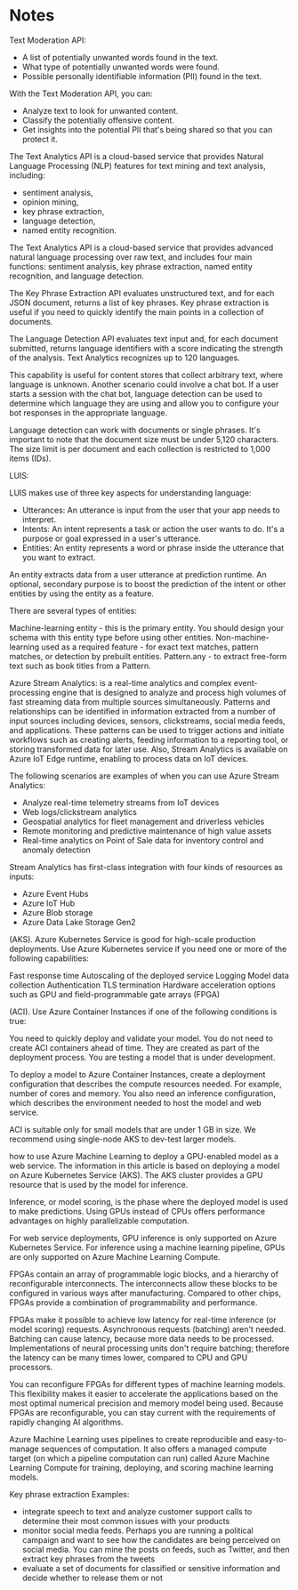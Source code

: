 # Notes

Text Moderation API:

* A list of potentially unwanted words found in the text.
* What type of potentially unwanted words were found.
* Possible personally identifiable information (PII) found in the text.

With the Text Moderation API, you can:

* Analyze text to look for unwanted content.
* Classify the potentially offensive content.
* Get insights into the potential PII that's being shared so that you can protect it.

The Text Analytics API is a cloud-based service that provides Natural Language Processing (NLP) features for text mining and text analysis, including:
* sentiment analysis, 
* opinion mining,
* key phrase extraction,
* language detection,
* named entity recognition.

The Text Analytics API is a cloud-based service that provides advanced natural language processing over raw text, and includes four main functions: sentiment analysis, key phrase extraction, named entity recognition, and language detection.

The Key Phrase Extraction API evaluates unstructured text, and for each JSON document, returns a list of key phrases. Key phrase extraction is useful if you need to quickly identify the main points in a collection of documents.

The Language Detection API evaluates text input and, for each document submitted, returns language identifiers with a score indicating the strength of the analysis. Text Analytics recognizes up to 120 languages.

This capability is useful for content stores that collect arbitrary text, where language is unknown. Another scenario could involve a chat bot. If a user starts a session with the chat bot, language detection can be used to determine which language they are using and allow you to configure your bot responses in the appropriate language.

Language detection can work with documents or single phrases. It's important to note that the document size must be under 5,120 characters. The size limit is per document and each collection is restricted to 1,000 items (IDs).

LUIS:

LUIS makes use of three key aspects for understanding language:

* Utterances: An utterance is input from the user that your app needs to interpret.
* Intents: An intent represents a task or action the user wants to do. It's a purpose or goal expressed in a user's utterance.
* Entities: An entity represents a word or phrase inside the utterance that you want to extract.

An entity extracts data from a user utterance at prediction runtime. An optional, secondary purpose is to boost the prediction of the intent or other entities by using the entity as a feature.

There are several types of entities:

Machine-learning entity - this is the primary entity. You should design your schema with this entity type before using other entities.
Non-machine-learning used as a required feature - for exact text matches, pattern matches, or detection by prebuilt entities.
Pattern.any - to extract free-form text such as book titles from a Pattern.

Azure Stream Analytics: is a real-time analytics and complex event-processing engine that is designed to analyze and process high volumes of fast streaming data from multiple sources simultaneously. Patterns and relationships can be identified in information extracted from a number of input sources including devices, sensors, clickstreams, social media feeds, and applications. These patterns can be used to trigger actions and initiate workflows such as creating alerts, feeding information to a reporting tool, or storing transformed data for later use. Also, Stream Analytics is available on Azure IoT Edge runtime, enabling to process data on IoT devices.

The following scenarios are examples of when you can use Azure Stream Analytics:

* Analyze real-time telemetry streams from IoT devices
* Web logs/clickstream analytics
* Geospatial analytics for fleet management and driverless vehicles
* Remote monitoring and predictive maintenance of high value assets
* Real-time analytics on Point of Sale data for inventory control and anomaly detection

Stream Analytics has first-class integration with four kinds of resources as inputs:

* Azure Event Hubs
* Azure IoT Hub
* Azure Blob storage
* Azure Data Lake Storage Gen2

(AKS). Azure Kubernetes Service is good for high-scale production deployments. Use Azure Kubernetes service if you need one or more of the following capabilities:

Fast response time
Autoscaling of the deployed service
Logging
Model data collection
Authentication
TLS termination
Hardware acceleration options such as GPU and field-programmable gate arrays (FPGA)

(ACI). Use Azure Container Instances if one of the following conditions is true:

You need to quickly deploy and validate your model. You do not need to create ACI containers ahead of time. They are created as part of the deployment process.
You are testing a model that is under development.

To deploy a model to Azure Container Instances, create a deployment configuration that describes the compute resources needed. For example, number of cores and memory. You also need an inference configuration, which describes the environment needed to host the model and web service.

ACI is suitable only for small models that are under 1 GB in size.
We recommend using single-node AKS to dev-test larger models.

how to use Azure Machine Learning to deploy a GPU-enabled model as a web service. The information in this article is based on deploying a model on Azure Kubernetes Service (AKS). The AKS cluster provides a GPU resource that is used by the model for inference.

Inference, or model scoring, is the phase where the deployed model is used to make predictions. Using GPUs instead of CPUs offers performance advantages on highly parallelizable computation.

For web service deployments, GPU inference is only supported on Azure Kubernetes Service. For inference using a machine learning pipeline, GPUs are only supported on Azure Machine Learning Compute.

FPGAs contain an array of programmable logic blocks, and a hierarchy of reconfigurable interconnects. The interconnects allow these blocks to be configured in various ways after manufacturing. Compared to other chips, FPGAs provide a combination of programmability and performance.

FPGAs make it possible to achieve low latency for real-time inference (or model scoring) requests. Asynchronous requests (batching) aren't needed. Batching can cause latency, because more data needs to be processed. Implementations of neural processing units don't require batching; therefore the latency can be many times lower, compared to CPU and GPU processors.

You can reconfigure FPGAs for different types of machine learning models. This flexibility makes it easier to accelerate the applications based on the most optimal numerical precision and memory model being used. Because FPGAs are reconfigurable, you can stay current with the requirements of rapidly changing AI algorithms.

Azure Machine Learning uses pipelines to create reproducible and easy-to-manage sequences of computation. It also offers a managed compute target (on which a pipeline computation can run) called Azure Machine Learning Compute for training, deploying, and scoring machine learning models.

Key phrase extraction Examples:

* integrate speech to text and analyze customer support calls to determine their most common issues with your products
* monitor social media feeds. Perhaps you are running a political campaign and want to see how the candidates are being perceived on social media. You can mine the posts on feeds, such as Twitter, and then extract key phrases from the tweets
* evaluate a set of documents for classified or sensitive information and decide whether to release them or not

